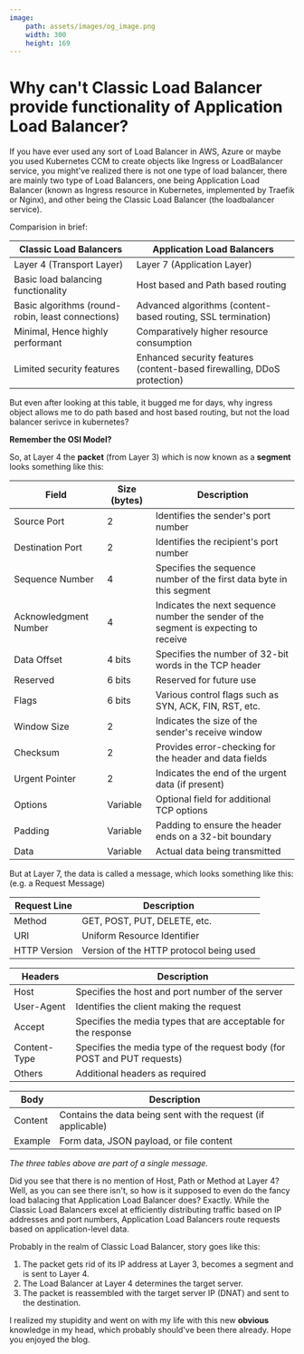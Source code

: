 ```yaml
---
image:
    path: assets/images/og_image.png
    width: 300
    height: 169
---
```


# Why can't Classic Load Balancer provide functionality of Application Load Balancer?
If you have ever used any sort of Load Balancer in AWS, Azure or maybe you used Kubernetes CCM to create objects like Ingress or LoadBalancer service, you might've realized there is not one type of load balancer, there are mainly two type of Load Balancers, one being Application Load Balancer (known as Ingress resource in Kubernetes, implemented by Traefik or Nginx), and other being the Classic Load Balancer (the loadbalancer service).

Comparision in brief:

| Classic Load Balancers                | Application Load Balancers          |
|---------------------------------------|------------------------------------|
| Layer 4 (Transport Layer) | Layer 7 (Application Layer) |
| Basic load balancing functionality | Host based and Path based routing |
| Basic algorithms (round-robin, least connections) | Advanced algorithms (content-based routing, SSL termination) |
| Minimal, Hence highly performant | Comparatively higher resource consumption |
| Limited security features | Enhanced security features (content-based firewalling, DDoS protection) |

But even after looking at this table, it bugged me for days, why ingress object allows me to do path based and host based routing, but not the load balancer serivce in kubernetes? 

**Remember the OSI Model?**

So, at Layer 4 the **packet** (from Layer 3) which is now known as a **segment** looks something like this:

| Field             | Size (bytes) | Description                                                   |
|-------------------|--------------|---------------------------------------------------------------|
| Source Port       | 2            | Identifies the sender's port number                           |
| Destination Port  | 2            | Identifies the recipient's port number                        |
| Sequence Number   | 4            | Specifies the sequence number of the first data byte in this segment |
| Acknowledgment Number | 4        | Indicates the next sequence number the sender of the segment is expecting to receive |
| Data Offset       | 4 bits       | Specifies the number of 32-bit words in the TCP header         |
| Reserved          | 6 bits       | Reserved for future use                                        |
| Flags             | 6 bits       | Various control flags such as SYN, ACK, FIN, RST, etc.        |
| Window Size       | 2            | Indicates the size of the sender's receive window             |
| Checksum          | 2            | Provides error-checking for the header and data fields         |
| Urgent Pointer    | 2            | Indicates the end of the urgent data (if present)             |
| Options           | Variable     | Optional field for additional TCP options                      |
| Padding           | Variable     | Padding to ensure the header ends on a 32-bit boundary        |
| Data              | Variable     | Actual data being transmitted                                  |

But at Layer 7, the data is called a message, which looks something like this: (e.g. a Request Message)
                                    
| **Request Line**| Description                                                 |
|-----------------|-------------------------------------------------------------|
| Method          | GET, POST, PUT, DELETE, etc.                                |
| URI             | Uniform Resource Identifier                                  |
| HTTP Version    | Version of the HTTP protocol being used                      |

| **Headers**     | Description                                                 |
|-----------------|-------------------------------------------------------------|
| Host            | Specifies the host and port number of the server             |
| User-Agent      | Identifies the client making the request                     |
| Accept          | Specifies the media types that are acceptable for the response |
| Content-Type    | Specifies the media type of the request body (for POST and PUT requests) |
| Others          | Additional headers as required                               |

| **Body**        | Description                                                 |
|-----------------|-------------------------------------------------------------|
| Content         | Contains the data being sent with the request (if applicable) |
| Example         | Form data, JSON payload, or file content                    |

*The three tables above are part of a single message.*

Did you see that there is no mention of Host, Path or Method at Layer 4? Well, as you can see there isn't, so how is it supposed to even do the fancy load balacing that Application Load Balancer does? Exactly. While the Classic Load Balancers excel at efficiently distributing traffic based on IP addresses and port numbers, Application Load Balancers route requests based on application-level data.

Probably in the realm of Classic Load Balancer, story goes like this:

1. The packet gets rid of its IP address at Layer 3, becomes a segment and is sent to Layer 4.
2. The Load Balancer at Layer 4 determines the target server.
3. The packet is reassembled with the target server IP (DNAT) and sent to the destination.

I realized my stupidity and went on with my life with this new **obvious** knowledge in my head, which probably should've been there already. Hope you enjoyed the blog.